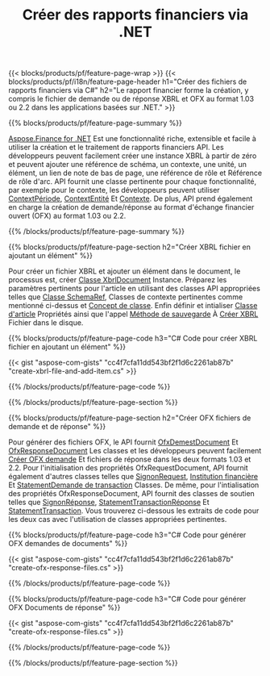 ﻿---
title: Créer des rapports financiers via .NET
url: /fr/net/create/
description:  C# code pour créer des rapports financiers dans XBRL, et OFX fichiers de demande ou de réponse via la bibliothèque .NET.
---
{{< blocks/products/pf/feature-page-wrap >}}
{{< blocks/products/pf/i18n/feature-page-header h1="Créer des fichiers de rapports financiers via C#" h2="Le rapport financier forme la création, y compris le fichier de demande ou de réponse XBRL et OFX au format 1.03 ou 2.2 dans les applications basées sur .NET." >}}

{{% blocks/products/pf/feature-page-summary %}}

[Aspose.Finance for .NET](https://products.aspose.com/finance/net/) Est une fonctionnalité riche, extensible et facile à utiliser la création et le traitement de rapports financiers API. Les développeurs peuvent facilement créer une instance XBRL à partir de zéro et peuvent ajouter une référence de schéma, un contexte, une unité, un élément, un lien de note de bas de page, une référence de rôle et 
Référence de rôle d'arc. API fournit une classe pertinente pour chaque fonctionnalité, par exemple pour le contexte, les développeurs peuvent utiliser [ContextPériode](https://apireference.aspose.com/finance/net/aspose.finance.xbrl/contextperiod), [ContextEntité](https://apireference.aspose.com/finance/net/aspose.finance.xbrl/contextentity) Et [Contexte](https://apireference.aspose.com/finance/net/aspose.finance.xbrl/context). 
De plus, API prend également en charge la création de demande/réponse au format d'échange financier ouvert (OFX) au format 1.03 ou 2.2.

{{% /blocks/products/pf/feature-page-summary %}}

{{% blocks/products/pf/feature-page-section h2="Créer XBRL fichier en ajoutant un élément" %}}

Pour créer un fichier XBRL et ajouter un élément dans le document, le processus est, créer [Classe XbrlDocument](https://apireference.aspose.com/finance/net/aspose.finance.xbrl/xbrldocument) Instance. Préparez les paramètres pertinents pour l'article en utilisant des classes API appropriées telles que [Classe SchemaRef](https://apireference.aspose.com/finance/net/aspose.finance.xbrl/schemaref), Classes de contexte pertinentes comme mentionné ci-dessus et [Concept de classe](https://apireference.aspose.com/finance/net/aspose.finance.xbrl/concept). Enfin définir et intialiser [Classe d'article](https://apireference.aspose.com/finance/net/aspose.finance.xbrl/item) Propriétés ainsi que l'appel [Méthode de sauvegarde](https://apireference.aspose.com/finance/net/aspose.finance.xbrl.xbrldocument/save/methods/1) À [Créer XBRL](https://products.aspose.com/finance/net/create/xbrl/) Fichier dans le disque.

{{% blocks/products/pf/feature-page-code h3="C# Code pour créer XBRL fichier en ajoutant un élément" %}}

{{< gist "aspose-com-gists" "cc4f7cfa11dd543bf2f1d6c2261ab87b" "create-xbrl-file-and-add-item.cs" >}} 

{{% /blocks/products/pf/feature-page-code %}}

{{% /blocks/products/pf/feature-page-section %}}

{{% blocks/products/pf/feature-page-section h2="Créer OFX fichiers de demande et de réponse" %}}


Pour générer des fichiers OFX, le API fournit [OfxDemestDocument](https://apireference.aspose.com/finance/net/aspose.finance.ofx/ofxrequestdocument) Et [OfxResponseDocument](https://apireference.aspose.com/finance/net/aspose.finance.ofx/ofxresponsedocument) Les classes et les développeurs peuvent facilement [Créer OFX demande](https://products.aspose.com/finance/net/create/ofx-request/) Et fichiers de réponse dans les deux formats 1.03 et 2.2. Pour l'initialisation des propriétés OfxRequestDocument, API fournit également d'autres classes telles que [SignonRequest](https://apireference.aspose.com/finance/net/aspose.finance.ofx.signon/signonrequest), [Institution financière](https://apireference.aspose.com/finance/net/aspose.finance.ofx.signon/financialinstitution) Et [StatementDemande de transaction](https://apireference.aspose.com/finance/net/aspose.finance.ofx.bank/statementtransactionrequest) Classes. De même, pour l'intialisation des propriétés OfxResponseDocument, API fournit des classes de soutien telles que [SignonRéponse](https://apireference.aspose.com/finance/net/aspose.finance.ofx.signon/signonresponse),  [StatementTransactionRéponse](https://apireference.aspose.com/finance/net/aspose.finance.ofx.bank/statementtransactionresponse) Et [StatementTransaction](https://apireference.aspose.com/finance/net/aspose.finance.ofx/statementtransaction). Vous trouverez ci-dessous les extraits de code pour les deux cas avec l'utilisation de classes appropriées pertinentes.

{{% blocks/products/pf/feature-page-code h3="C# Code pour générer OFX demandes de documents" %}}

{{< gist "aspose-com-gists" "cc4f7cfa11dd543bf2f1d6c2261ab87b" "create-ofx-response-files.cs" >}} 

{{% /blocks/products/pf/feature-page-code %}}

{{% blocks/products/pf/feature-page-code h3="C# Code pour générer OFX Documents de réponse" %}}

{{< gist "aspose-com-gists" "cc4f7cfa11dd543bf2f1d6c2261ab87b" "create-ofx-response-files.cs" >}} 

{{% /blocks/products/pf/feature-page-code %}}

{{% /blocks/products/pf/feature-page-section %}}